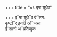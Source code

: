 +++
title = "०८ वृषा यूथेव"

+++
वृ᳓षा यूथे᳓व वं᳓सगः  
कृष्टी᳓र् इयर्ति ओ᳓जसा  
ई᳓शानो अ᳓प्रतिष्कुतः